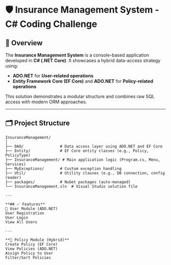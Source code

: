 # 🛡️ Insurance Management System - C# Coding Challenge

## 📌 Overview

The **Insurance Management System** is a console-based application developed in **C# (.NET Core)**. It showcases a hybrid data-access strategy using:

- **ADO.NET** for **User-related operations**
- **Entity Framework Core (EF Core)** and **ADO.NET** for **Policy-related operations**

This solution demonstrates a modular structure and combines raw SQL access with modern ORM approaches.

---

## 🗂️ Project Structure

```plaintext
InsuranceManagement/
│
├── DAO/                # Data access layer using ADO.NET and EF Core
├── Entity/             # EF Core entity classes (e.g., Policy, PolicyType)
├── InsuranceManagement/ # Main application logic (Program.cs, Menu, Services)
├── MyExceptions/       # Custom exception handling
├── Util/               # Utility classes (e.g., DB connection, config reader)
├── packages/           # NuGet packages (auto-managed)
└── InsuranceManagement.sln  # Visual Studio solution file

---

**## ✅ Features**
👤 User Module (ADO.NET)
User Registration
User Login
View All Users

---

**📄 Policy Module (Hybrid)**
Create Policy (EF Core)
View Policies (ADO.NET)
Assign Policy to User
Filter/Sort Policies

